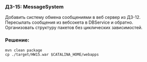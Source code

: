 ### ДЗ-15:  MessageSystem
Добавить систему обмена сообщениями в веб сервер из ДЗ-12. <br />Пересылать сообщения из вебсокета в DBService и обратно.<br />Организовать структуру пакетов без циклических зависимостей.

### Решение:
```
mvn clean package
cp ./target/HW15.war $CATALINA_HOME/webapps
```
                
